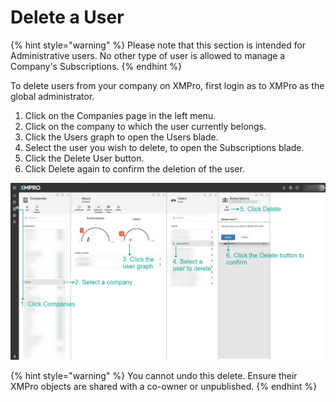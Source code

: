 # Delete a User

{% hint style="warning" %}
Please note that this section is intended for Administrative users. No other type of user is allowed to manage a Company's Subscriptions.
{% endhint %}

To delete users from your company on XMPro, first login as to XMPro as the global administrator.

1. Click on the Companies page in the left menu.
2. Click on the company to which the user currently belongs.
3. Click the Users graph to open the Users blade.
4. Select the user you wish to delete, to open the Subscriptions blade.
5. Click the Delete User button.
6. Click Delete again to confirm the deletion of the user.

![](<../../.gitbook/assets/Delete a User v3.png>)

{% hint style="warning" %}
You cannot undo this delete. Ensure their XMPro objects are shared with a co-owner or unpublished.&#x20;
{% endhint %}
